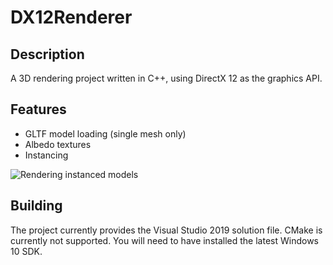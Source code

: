 # DX12Renderer
## Description
A 3D rendering project written in C++, using DirectX 12 as the graphics API.

## Features
- GLTF model loading (single mesh only)
- Albedo textures
- Instancing

![Rendering instanced models](https://user-images.githubusercontent.com/34250026/173068461-ad322038-f782-4ab7-a98d-2fb115ddfd78.png)

## Building
The project currently provides the Visual Studio 2019 solution file. CMake is currently not supported. You will need to have installed the latest Windows 10 SDK.
